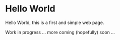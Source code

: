 # Hello World
Hello World, this is a first and simple web page.

Work in progress ... more coming (hopefully) soon ...
